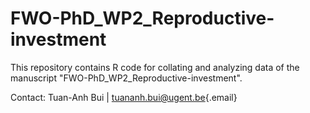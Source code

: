 # FWO-PhD_WP2_Reproductive-investment

This repository contains R code for collating and analyzing data of the manuscript "FWO-PhD_WP2_Reproductive-investment".

Contact: Tuan-Anh Bui \| [tuananh.bui\@ugent.be](mailto:tuananh.bui@ugent.be){.email}
